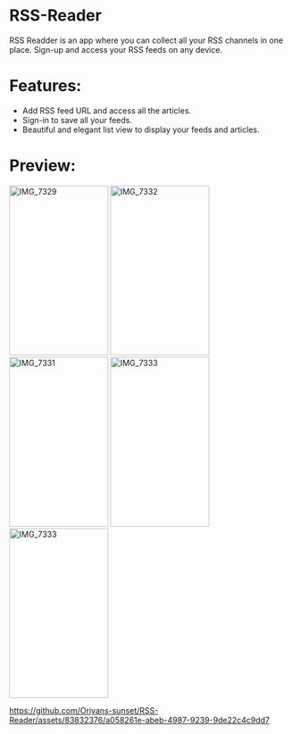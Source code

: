 # RSS-Reader
RSS Readder is an app where you can collect all your RSS channels in one place. Sign-up and access your RSS feeds on any device. 

# Features: 
- Add RSS feed URL and access all the articles.
- Sign-in to save all your feeds.
- Beautiful and elegant list view to display your feeds and articles.

# Preview:
<img src="https://github.com/Oriyans-sunset/RSS-Reader/assets/83832376/c63a0cb9-48d8-4b02-aeff-a0740ffc4201" height="304" width="177" alt="IMG_7329">
<img src="https://github.com/Oriyans-sunset/RSS-Reader/assets/83832376/2d30f4a0-7188-4794-a21b-bdde39127f03" height="304" width="177" alt="IMG_7332">
<img src="https://github.com/Oriyans-sunset/RSS-Reader/assets/83832376/eda2a08c-a9ed-4267-8fbf-54bfea9c2a81" height="304" width="177" alt="IMG_7331">
<img src="https://github.com/Oriyans-sunset/RSS-Reader/assets/83832376/e592a2d4-5185-4070-8a9e-7ff7466c6dc1" height="304" width="177" alt="IMG_7333">
<img src="https://github.com/Oriyans-sunset/RSS-Reader/assets/83832376/fb0919ae-7d54-4fcd-8aaf-8ee694a41237" height="304" width="177" alt="IMG_7333">


https://github.com/Oriyans-sunset/RSS-Reader/assets/83832376/a058261e-abeb-4987-9239-9de22c4c9dd7




